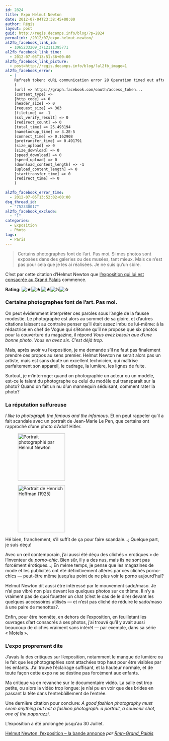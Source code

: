 ```yaml
---
id: 2824
title: Expo Helmut Newton
date: 2012-07-04T23:38:45+00:00
author: Régis
layout: post
guid: http://regis.decamps.info/blog/?p=2824
permalink: /2012/07/expo-helmut-newton/
al2fb_facebook_link_id:
  - 1065233209_3712111395771
al2fb_facebook_link_time:
  - 2012-07-05T13:51:36+00:00
al2fb_facebook_link_picture:
  - post=http://regis.decamps.info/blog/?al2fb_image=1
al2fb_facebook_error:
  - |
    Refresh token: cURL communication error 28 Operation timed out after 25001 milliseconds with 0 bytes received:  Array
    (
    [url] => https://graph.facebook.com/oauth/access_token...
    [content_type] =>
    [http_code] => 0
    [header_size] => 0
    [request_size] => 383
    [filetime] => -1
    [ssl_verify_result] => 0
    [redirect_count] => 0
    [total_time] => 25.493194
    [namelookup_time] => 3.2E-5
    [connect_time] => 0.162908
    [pretransfer_time] => 0.491791
    [size_upload] => 0
    [size_download] => 0
    [speed_download] => 0
    [speed_upload] => 0
    [download_content_length] => -1
    [upload_content_length] => 0
    [starttransfer_time] => 0
    [redirect_time] => 0
    )
    
al2fb_facebook_error_time:
  - 2012-07-05T13:52:02+00:00
dsq_thread_id:
  - "752330017"
al2fb_facebook_exclude:
  - "1"
categories:
  - Exposition
  - Photo
tags:
  - Paris
---
```

> Certains photographes font de l’art. Pas moi. Si mes photos sont exposées dans des galeries ou des musées, tant mieux. Mais ce n’est pas pour cela que je les ai réalisées. Je ne suis qu’un sbire.

C’est par cette citation d’Helmut Newton que [l’exposition qui lui est consacrée au Grand Palais](http://www.grandpalais.fr/grandformat/exposition/helmut-newton/ "Exposition des photographies d'Helmut Newton au Grand Palais") commence.

**Rating:** ![&#9733;](http://regis.decamps.info/blog/wp-content/plugins/xavins-review-ratings/default/star.png "3.5/5")![&#9733;](http://regis.decamps.info/blog/wp-content/plugins/xavins-review-ratings/default/star.png "3.5/5")![&#9733;](http://regis.decamps.info/blog/wp-content/plugins/xavins-review-ratings/default/star.png "3.5/5")![&frac12;](http://regis.decamps.info/blog/wp-content/plugins/xavins-review-ratings/default/half_star.png "3.5/5")![&#9734;](http://regis.decamps.info/blog/wp-content/plugins/xavins-review-ratings/default/blank_star.png "3.5/5") 

<!--more-->

### Certains photographes font de l’art. Pas moi.

On peut évidemment interpréter ces paroles sous l’angle de la fausse modestie. Le photographe est alors au sommet de sa gloire, et d’autres citations laissent au contraire penser qu’il était assez imbu de lui-même: à la rédactrice en chef de Vogue qui s’étonne qu’il ne propose que six photos pour la couverture du magazine, il répond _Vous avez besoin que d’une bonne photo. Vous en avez six. C’est déjà trop._

Mais, après avoir vu l’exposition, je me demande s’il ne faut pas finalement prendre ces propos au sens premier. Helmut Newton ne serait alors pas un artiste, mais est sans doute un excellent technicien, qui maîtrise parfaitement son appareil, le cadrage, la lumière, les lignes de fuite. 

Surtout, je m’interroge: quand on photographie un acteur ou un modèle, est-ce le talent du photographe ou celui du modèle qui transparaît sur la photo? Quand on fait un nu d’un mannequin séduisant, comment rater la photo?

### La réputation sulfureuse

_I like to photograph the famous and the infamous._ Et on peut rappeler qu’il a fait scandale avec un portrait de Jean-Marie Le Pen, que certains ont rapproché d’une photo d’Adolf Hitler.

<div id='gallery-15' class='gallery galleryid-2824 gallery-columns-3 gallery-size-thumbnail'>
  <figure class='gallery-item'> 
  
  <div class='gallery-icon portrait'>
    <a href='http://regis.decamps.info/blog/2012/07/expo-helmut-newton/lepen/'><img width="150" height="150" src="http://regis.decamps.info/blog/wp-content/uploads/2012/07/lepen-150x150.jpg" class="attachment-thumbnail size-thumbnail" alt="Portrait photographié par Helmut Newton" srcset="http://regis.decamps.info/blog/wp-content/uploads/2012/07/lepen-150x150.jpg 150w, http://regis.decamps.info/blog/wp-content/uploads/2012/07/lepen-100x100.jpg 100w" sizes="(max-width: 150px) 100vw, 150px" /></a>
  </div></figure><figure class='gallery-item'> 
  
  <div class='gallery-icon portrait'>
    <a href='http://regis.decamps.info/blog/2012/07/expo-helmut-newton/hitler-with-his-dog/'><img width="150" height="150" src="http://regis.decamps.info/blog/wp-content/uploads/2012/07/hitler-with-his-dog-150x150.jpg" class="attachment-thumbnail size-thumbnail" alt="Portrait de Henrich Hoffman (1925)" srcset="http://regis.decamps.info/blog/wp-content/uploads/2012/07/hitler-with-his-dog-150x150.jpg 150w, http://regis.decamps.info/blog/wp-content/uploads/2012/07/hitler-with-his-dog-100x100.jpg 100w" sizes="(max-width: 150px) 100vw, 150px" /></a>
  </div></figure>
</div>

Hé bien, franchement, s’il suffit de ça pour faire scandale…; Quelque part, je suis déçu!

Avec un œil contemporain, j’ai aussi été déçu des clichés « erotiques » de l’inventeur du _porno-chic_. Bien sûr, il y a des nus, mais ils ne sont pas forcément érotiques…; En même temps, je pense que les magazines de mode et les publicités ont été définitivement altérés par ces clichés porno-chics &#8212; peut-être même jusqu’au point de ne plus voir le porno aujourd’hui?

Helmut Newton dit aussi être intéressé par le mouvement sado/maso. Je n’ai pas vibré non plus devant les quelques photos sur ce thème. Il n’y a vraiment pas de quoi fouetter un chat (c’est le cas de le dire) devant les quelques accessoires utilisés &#8212; et n’est pas cliché de réduire le sado/maso à une paire de menottes?.

Enfin, pour être honnête, en dehors de l’exposition, en feuilletant les ouvrages d’art consacrés à ses photos, j’ai trouvé qu’il y avait aussi beaucoup de clichés vraiment sans intérêt &#8212; par exemple, dans sa série « Motels ».

### L’expo proprement dite

J’avais lu des critiques sur l’exposition, notamment le manque de lumière ou le fait que les photographies sont attachées trop haut pour être visibles par les enfants. J’ai trouvé l’éclairage suffisant, et la hauteur normale, et de toute façon cette expo ne se destine pas forcément aux enfants.

Ma critique va en revanche sur le documentaire vidéo. La salle est trop petite, ou alors la vidéo trop longue: je n’ai pu en voir que des brides en passant la tête dans l’entrebâillement de l’entrée.

Une dernière citation pour conclure: _A good fashion photography must seem anything but not a fashion photograph: a portrait, a souvenir shot, one of the paparazzi_. 

L’exposition a été prolongée jusqu’au 30 Juillet. 

  
<a href="http://www.dailymotion.com/video/xpewjw_helmut-newton-l-exposition-la-bande-annonce_creation" target="_blank">Helmut Newton, l’exposition – la bande annonce</a> _par <a href="http://www.dailymotion.com/Rmn-Grand_Palais" target="_blank">Rmn-Grand_Palais</a>_

